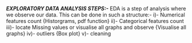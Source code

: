 ***EXPLORATORY DATA ANALYSIS STEPS:-***
EDA is a step of analysis where we observe our data. This can be done in such a structure:- i)- Numerical features count {Historgrams, pdf function}
ii)- Categorical features count 
iii)-  locate Missing values or visualise all graphs and observe {Visualise all graphs}
iv)- outliers {Box plot}
v)- cleaning 
